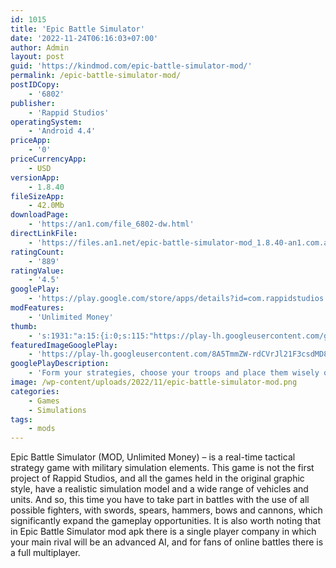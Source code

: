 ```yaml
---
id: 1015
title: 'Epic Battle Simulator'
date: '2022-11-24T06:16:03+07:00'
author: Admin
layout: post
guid: 'https://kindmod.com/epic-battle-simulator-mod/'
permalink: /epic-battle-simulator-mod/
postIDCopy:
    - '6802'
publisher:
    - 'Rappid Studios'
operatingSystem:
    - 'Android 4.4'
priceApp:
    - '0'
priceCurrencyApp:
    - USD
versionApp:
    - 1.8.40
fileSizeApp:
    - 42.0Mb
downloadPage:
    - 'https://an1.com/file_6802-dw.html'
directLinkFile:
    - 'https://files.an1.net/epic-battle-simulator-mod_1.8.40-an1.com.apk'
ratingCount:
    - '889'
ratingValue:
    - '4.5'
googlePlay:
    - 'https://play.google.com/store/apps/details?id=com.rappidstudios.simulatorbattlephysics'
modFeatures:
    - 'Unlimited Money'
thumb:
    - 's:1931:"a:15:{i:0;s:115:"https://play-lh.googleusercontent.com/gi-GdN1vP6LR2lfpnj8CY5OSjxXZBLhZdfDHsKDQi-nSADsEqxEbhJhysocNXFsMKbY=w526-h296";i:1;s:115:"https://play-lh.googleusercontent.com/F6MegPeMJIcBokpqfJvYGrHjBnD4QuwrCuiFUpYcWSYht0D35eFmLSaBAleAGESb8DY=w526-h296";i:2;s:115:"https://play-lh.googleusercontent.com/5e7Rh3AAecjvjEFSEPXiJNVxujcR43h2-OIpsG3yg0oAAWKmBpoLTnifVa546gciYJs=w526-h296";i:3;s:114:"https://play-lh.googleusercontent.com/iI_gRs-cO2OO2B1QhZRZ1jyBaKuwDbhx0sMSkX4gUV4aqGx8WvUFFKOoaK5BBID0_Q=w526-h296";i:4;s:115:"https://play-lh.googleusercontent.com/6BnTNOmrGL0q0bXEzo1IjXEOGjdnjXd-Yd82TZ5q3ruC_xSKxXRXwAC5JJ6Pyyi6hQE=w526-h296";i:5;s:116:"https://play-lh.googleusercontent.com/EcwYJ72muzWByz63soVu8ts4pfy3uE-TyebD6AFJBuaZlqX3Myy2tztoCg-ybYInMM6c=w526-h296";i:6;s:114:"https://play-lh.googleusercontent.com/FM6keeUsar1aFO_D6_wtM44K2G55ByNvEipqrgVKsJLqb_ywylRkqf9hGrLa-lrVCg=w526-h296";i:7;s:115:"https://play-lh.googleusercontent.com/9verLa2FqlVhuIgXts8yeLLbst2UttJ7oIu6ylQScdtYBBJLMcfF3YVynKhUXs-n86s=w526-h296";i:8;s:115:"https://play-lh.googleusercontent.com/B4UioHcjP7QAAFFQMpEO2BF1t7Mt4Ixk8U5p7ZP6ZvXvLoBdaT3eRhpNF2yNT1OtJTI=w526-h296";i:9;s:115:"https://play-lh.googleusercontent.com/seNrvTJbfPidmiMloBDftSrT2FPXJLCsqfQoU4Lqlnib2FV2QXpa2UR0G85NT8u-llA=w526-h296";i:10;s:115:"https://play-lh.googleusercontent.com/SvGsI1DeGNwadxWMBvDbF8HIi6ld1zS3cPlG8TLA2XHnbexxEY3T6jk1ptDoEderX44=w526-h296";i:11;s:115:"https://play-lh.googleusercontent.com/5ulyXu2Oi3zTHsb1hanCOczQ400XKJmpXZx4ms3mKugRr1Tes08VpdBgqk2kB6idNac=w526-h296";i:12;s:115:"https://play-lh.googleusercontent.com/L3F4_IRLpDt4qHIcIX2eB95zZR9x2TUG0ucOdcj-WmTkOyBe5oNyFqq0zyib6A3ZkPg=w526-h296";i:13;s:114:"https://play-lh.googleusercontent.com/PInEZA-ZKe8eoyFu2AkkLuDJrJqVVsjOSRt0oMXFaKcfxMVw0AYpXOaursTc2P-ByQ=w526-h296";i:14;s:116:"https://play-lh.googleusercontent.com/lIgQmpkQiHbYxsWq-edeex92cDCQZWTmGFaywMQAFc9Fufm5p2IQieeWanvJSt8D-Ybd=w526-h296";}";'
featuredImageGooglePlay:
    - 'https://play-lh.googleusercontent.com/8A5TmmZW-rdCVrJl21F3csdMD8MNO4nn5ZJioOk21KZUN8a-6hVtLY62x4iqj0Vkk58'
googlePlayDescription:
    - 'Form your strategies, choose your troops and place them wisely on the battlefield!. Play against levels, custom and real-time multiplayer!. You can now totally improve your army, watch ragdoll effects and play multiplayer mode, created just for you with advanced matchmaking algorithms.'
image: /wp-content/uploads/2022/11/epic-battle-simulator-mod.png
categories:
    - Games
    - Simulations
tags:
    - mods
---
```


Epic Battle Simulator (MOD, Unlimited Money) – is a real-time tactical strategy game with military simulation elements. This game is not the first project of Rappid Studios, and all the games held in the original graphic style, have a realistic simulation model and a wide range of vehicles and units. And so, this time you have to take part in battles with the use of all possible fighters, with swords, spears, hammers, bows and cannons, which significantly expand the gameplay opportunities. It is also worth noting that in Epic Battle Simulator mod apk there is a single player company in which your main rival will be an advanced AI, and for fans of online battles there is a full multiplayer.